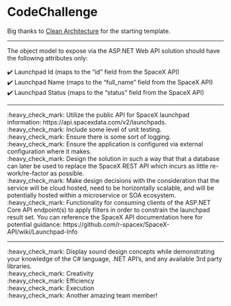 # CodeChallenge

Big thanks to [Clean Architecture](https://github.com/ardalis/CleanArchitecture) for the starting template.

<hr>
The object model to expose via the ASP.NET Web API solution should have the following attributes only:<br>

:heavy_check_mark: Launchpad Id (maps to the “id” field from the SpaceX API)<br>
:heavy_check_mark: Launchpad Name (maps to the “full_name” field from the SpaceX API)<br>
:heavy_check_mark: Launchpad Status (maps to the “status” field from the SpaceX API)<br>
<hr>
:heavy_check_mark: Utilize the public API for SpaceX launchpad information:  https://api.spacexdata.com/v2/launchpads.<br>
:heavy_check_mark: Include some level of unit testing.<br>
:heavy_check_mark: Ensure there is some sort of logging.<br>
:heavy_check_mark: Ensure the application is configured via external configuration where it makes.<br>
:heavy_check_mark: Design the solution in such a way that that a database can later be used to replace the SpaceX REST API which incurs as little re-work/re-factor as possible.<br>
:heavy_check_mark: Make design decisions with the consideration that the service will be cloud hosted, need to be horizontally scalable, and will be potentially hosted within a microservice or SOA ecosystem.<br>
:heavy_check_mark: Functionality for consuming clients of the ASP.NET Core API endpoint(s) to apply filters in order to constrain the launchpad result set.  You can reference the SpaceX API documentation here for potential guidance:  https://github.com/r-spacex/SpaceX-API/wiki/Launchpad-Info<br>
<hr>
:heavy_check_mark: Display sound design concepts while demonstrating your knowledge of the C# language, .NET API’s, and any available 3rd party libraries.<br>
:heavy_check_mark: Creativity<br>
:heavy_check_mark: Efficiency<br>
:heavy_check_mark: Execution<br>
:heavy_check_mark: Another amazing team member!
